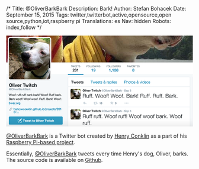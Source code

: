 /*
Title: @OliverBarkBark
Description: Bark!
Author: Stefan Bohacek
Date: September 15, 2015
Tags: twitter,twitterbot,active,opensource,open source,python,iot,raspberry pi
Translations: es
Nav: hidden
Robots: index,follow
*/

[![](/content/bots/twitterbots/images/OliverBarkBark.png)](https://twitter.com/OliverBarkBark)

[@OliverBarkBark](https://twitter.com/OliverBarkBark) is a Twitter bot created by [Henry Conklin](https://github.com/HenryWConklin) as a part of his [Raspberry Pi-based project](http://henrywconklin.github.io/projects/2015/08/17/oliver-twitter.html).

Essentially, [@OliverBarkBark](https://twitter.com/OliverBarkBark) tweets every time Henry's dog, Oliver, barks. The source code is available on [Github](https://github.com/HenryWConklin/barkdetect).